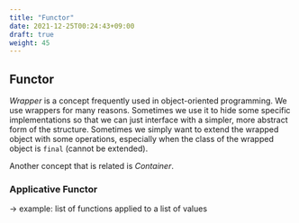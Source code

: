 ```yaml
---
title: "Functor"
date: 2021-12-25T00:24:43+09:00
draft: true
weight: 45
---
```


## Functor

_Wrapper_ is a concept frequently used in object-oriented programming. We use wrappers for many reasons. Sometimes we use it to hide some specific implementations so that we can just interface with a simpler, more abstract form of the structure. Sometimes we simply want to extend the wrapped object with some operations, especially when the class of the wrapped object is `final` (cannot be extended).

Another concept that is related is _Container_. 



### Applicative Functor

-> example: list of functions applied to a list of values